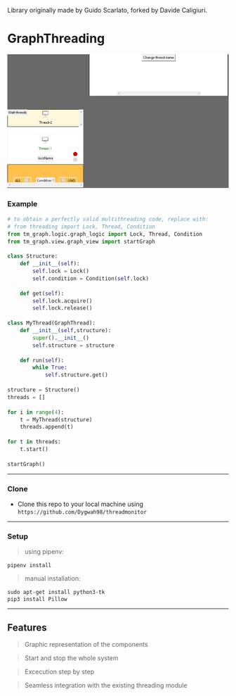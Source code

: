 Library originally made by Guido Scarlato, forked by Davide Caligiuri.

# GraphThreading

![](application.PNG)

### Example
``` python 
# to obtain a perfectly valid multithreading code, replace with:
# from threading import Lock, Thread, Condition
from tm_graph.logic.graph_logic import Lock, Thread, Condition
from tm_graph.view.graph_view import startGraph

class Structure:
    def __init__(self):
        self.lock = Lock()
        self.condition = Condition(self.lock)
    
    def get(self):
        self.lock.acquire()
        self.lock.release()

class MyThread(GraphThread):
    def __init__(self,structure):
        super().__init__()
        self.structure = structure

    def run(self):
        while True:
            self.structure.get()
            
structure = Structure()
threads = []

for i in range(4):
    t = MyThread(structure)
    threads.append(t)

for t in threads:
    t.start()

startGraph()
```

---
### Clone

- Clone this repo to your local machine using `https://github.com/Dygwah98/threadmonitor`
---
### Setup

> using pipenv:

```shell
pipenv install 
```

> manual installation:

```shell
sudo apt-get install python3-tk
pip3 install Pillow 
```

---

## Features
> Graphic representation of the components

> Start and stop the whole system

> Excecution step by step 

> Seamless integration with the existing threading module